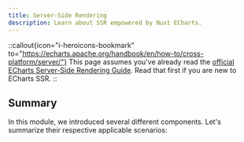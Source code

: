 ```yaml
---
title: Server-Side Rendering
description: Learn about SSR empowered by Nuxt ECharts.
---
```


::callout{icon="i-heroicons-bookmark" to="https://echarts.apache.org/handbook/en/how-to/cross-platform/server/"}
This page assumes you've already read the [official ECharts Server-Side Rendering Guide](https://echarts.apache.org/handbook/en/how-to/cross-platform/server/). Read that first if you are new to ECharts SSR.
::

## Summary

In this module, we introduced several different components. Let's summarize their respective applicable scenarios:

